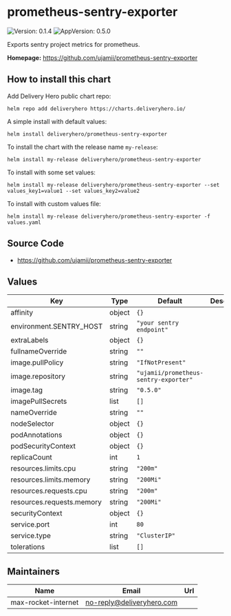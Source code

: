 # prometheus-sentry-exporter

![Version: 0.1.4](https://img.shields.io/badge/Version-0.1.4-informational?style=flat-square) ![AppVersion: 0.5.0](https://img.shields.io/badge/AppVersion-0.5.0-informational?style=flat-square)

Exports sentry project metrics for prometheus.

**Homepage:** <https://github.com/ujamii/prometheus-sentry-exporter>

## How to install this chart

Add Delivery Hero public chart repo:

```console
helm repo add deliveryhero https://charts.deliveryhero.io/
```

A simple install with default values:

```console
helm install deliveryhero/prometheus-sentry-exporter
```

To install the chart with the release name `my-release`:

```console
helm install my-release deliveryhero/prometheus-sentry-exporter
```

To install with some set values:

```console
helm install my-release deliveryhero/prometheus-sentry-exporter --set values_key1=value1 --set values_key2=value2
```

To install with custom values file:

```console
helm install my-release deliveryhero/prometheus-sentry-exporter -f values.yaml
```

## Source Code

* <https://github.com/ujamii/prometheus-sentry-exporter>

## Values

| Key | Type | Default | Description |
|-----|------|---------|-------------|
| affinity | object | `{}` |  |
| environment.SENTRY_HOST | string | `"your sentry endpoint"` |  |
| extraLabels | object | `{}` |  |
| fullnameOverride | string | `""` |  |
| image.pullPolicy | string | `"IfNotPresent"` |  |
| image.repository | string | `"ujamii/prometheus-sentry-exporter"` |  |
| image.tag | string | `"0.5.0"` |  |
| imagePullSecrets | list | `[]` |  |
| nameOverride | string | `""` |  |
| nodeSelector | object | `{}` |  |
| podAnnotations | object | `{}` |  |
| podSecurityContext | object | `{}` |  |
| replicaCount | int | `1` |  |
| resources.limits.cpu | string | `"200m"` |  |
| resources.limits.memory | string | `"200Mi"` |  |
| resources.requests.cpu | string | `"200m"` |  |
| resources.requests.memory | string | `"200Mi"` |  |
| securityContext | object | `{}` |  |
| service.port | int | `80` |  |
| service.type | string | `"ClusterIP"` |  |
| tolerations | list | `[]` |  |

## Maintainers

| Name | Email | Url |
| ---- | ------ | --- |
| max-rocket-internet | <no-reply@deliveryhero.com> |  |
